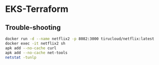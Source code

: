 # EKS-Terraform

## Trouble-shooting

```bash
docker run -d --name netflix2 -p 8082:3000 tirucloud/netflix:latest
docker exec -it netflix2 sh
apk add --no-cache curl
apk add --no-cache net-tools
netstat -tunlp
```
